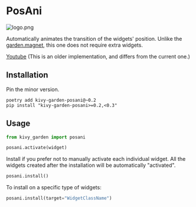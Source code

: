 # PosAni

![logo.png](logo.png)

Automatically animates the transition of the widgets' position.
Unlike the [garden.magnet](https://github.com/kivy-garden/garden.magnet), this one does not require extra widgets.

[Youtube](https://youtu.be/Lb2zzaq3i0E) (This is an older implementation, and differs from the current one.)


## Installation

Pin the minor version.

```text
poetry add kivy-garden-posani@~0.2
pip install "kivy-garden-posani>=0.2,<0.3"
```

## Usage

```python
from kivy_garden import posani

posani.activate(widget)
```

Install if you prefer not to manually activate each individual widget.
All the widgets created after the installation will be automatically "activated".

```python
posani.install()
```

To install on a specific type of widgets:

```python
posani.install(target="WidgetClassName")
```
